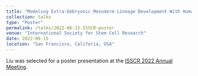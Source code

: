 ```yaml
---
title: "Modeling Extra-Embryonic Mesoderm Lineage Development With Human Induced Pluripotent Stem Cells"
collection: talks
type: "Poster"
permalink: /talks/2022-06-15-ISSCR-poster
venue: "International Society for Stem Cell Research"
date: 2022-06-15
location: "San Francisco, Califoria, USA"
---
```


Liu was selected for a poster presentation at the [ISSCR 2022 Annual Meeting](https://engage.isscr.org/ISSCR/ISSCR/Events/Event_Display.aspx?EventKey=AM22).